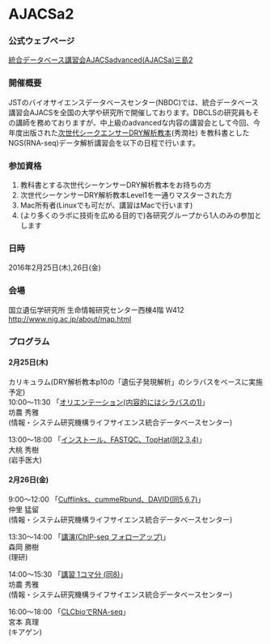 # AJACSa2

### 公式ウェブページ
[統合データベース講習会AJACSadvanced(AJACSa)三島2](http://dbcls.rois.ac.jp/archives/3094)

### 開催概要
JSTのバイオサイエンスデータベースセンター(NBDC)では、統合データベース講習会AJACSを全国の大学や研究所で開催しております。DBCLSの研究員もその講師を務めておりますが、中上級のadvancedな内容の講習会として今回、今年度出版された[次世代シークエンサーDRY解析教本](https://books.google.co.jp/books?id=ZujwCgAAQBAJ)(秀潤社) を教科書としたNGS(RNA-seq)データ解析講習会を以下の日程で行います。

### 参加資格
1. 教科書とする次世代シーケンサーDRY解析教本をお持ちの方
2. 次世代シーケンサーDRY解析教本Level1を一通りマスターされた方
3. Mac所有者(Linuxでも可だが、講習はMacで行います)
4. (より多くのラボに技術を広める目的で)各研究グループから1人のみの参加とします  

### 日時
2016年2月25日(木),26日(金)

### 会場
国立遺伝学研究所 生命情報研究センター西棟4階 W412 http://www.nig.ac.jp/about/map.html

### プログラム
#### 2月25日(木)
カリキュラム(DRY解析教本p10の「遺伝子発現解析」のシラバスをベースに実施予定)  
10:00～11:30 「[オリエンテーション(内容的にはシラバスの1)](https://github.com/AJACS-training/AJACSa2/blob/master/bono/)」  
坊農 秀雅  
(情報・システム研究機構ライフサイエンス統合データベースセンター)

13:00～18:00 「[インストール、FASTQC、TopHat(同2,3,4)](https://github.com/AJACS-training/AJACSa2/blob/master/omomo/)」  
大桃 秀樹  
(岩手医大)

#### 2月26日(金)
9:00～12:00 「[Cufflinks、cummeRbund、DAVID(同5,6,7)](https://github.com/AJACS-training/AJACSa2/blob/master/nakazato/)」  
仲里 猛留  
(情報・システム研究機構ライフサイエンス統合データベースセンター)

13:30～14:00 「[講演(ChIP-seq フォローアップ)](https://github.com/AJACS-training/AJACSa2/blob/master/morioka/)」  
森岡 勝樹  
(理研)

14:00～15:30 「[講習 1コマ分 (同8)](https://github.com/AJACS-training/AJACSa2/blob/master/bono/)」  
坊農 秀雅  
(情報・システム研究機構ライフサイエンス統合データベースセンター)

16:00～18:00 「[CLCbioでRNA-seq](https://github.com/AJACS-training/AJACSa2/blob/master/miyamoto/)」  
宮本 真理  
(キアゲン)
